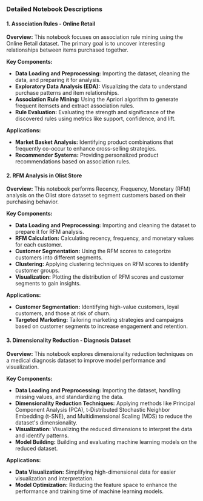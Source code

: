 
### Detailed Notebook Descriptions

#### 1. Association Rules - Online Retail

**Overview:**
This notebook focuses on association rule mining using the Online Retail dataset. The primary goal is to uncover interesting relationships between items purchased together.

**Key Components:**
- **Data Loading and Preprocessing:** Importing the dataset, cleaning the data, and preparing it for analysis.
- **Exploratory Data Analysis (EDA):** Visualizing the data to understand purchase patterns and item relationships.
- **Association Rule Mining:** Using the Apriori algorithm to generate frequent itemsets and extract association rules.
- **Rule Evaluation:** Evaluating the strength and significance of the discovered rules using metrics like support, confidence, and lift.

**Applications:**
- **Market Basket Analysis:** Identifying product combinations that frequently co-occur to enhance cross-selling strategies.
- **Recommender Systems:** Providing personalized product recommendations based on association rules.

#### 2. RFM Analysis in Olist Store

**Overview:**
This notebook performs Recency, Frequency, Monetary (RFM) analysis on the Olist store dataset to segment customers based on their purchasing behavior.

**Key Components:**
- **Data Loading and Preprocessing:** Importing and cleaning the dataset to prepare it for RFM analysis.
- **RFM Calculation:** Calculating recency, frequency, and monetary values for each customer.
- **Customer Segmentation:** Using the RFM scores to categorize customers into different segments.
- **Clustering:** Applying clustering techniques on RFM scores to identify customer groups.
- **Visualization:** Plotting the distribution of RFM scores and customer segments to gain insights.

**Applications:**
- **Customer Segmentation:** Identifying high-value customers, loyal customers, and those at risk of churn.
- **Targeted Marketing:** Tailoring marketing strategies and campaigns based on customer segments to increase engagement and retention.

#### 3. Dimensionality Reduction - Diagnosis Dataset

**Overview:**
This notebook explores dimensionality reduction techniques on a medical diagnosis dataset to improve model performance and visualization.

**Key Components:**
- **Data Loading and Preprocessing:** Importing the dataset, handling missing values, and standardizing the data.
- **Dimensionality Reduction Techniques:** Applying methods like Principal Component Analysis (PCA), t-Distributed Stochastic Neighbor Embedding (t-SNE), and Multidimensional Scaling (MDS) to reduce the dataset's dimensionality.
- **Visualization:** Visualizing the reduced dimensions to interpret the data and identify patterns.
- **Model Building:** Building and evaluating machine learning models on the reduced dataset.

**Applications:**
- **Data Visualization:** Simplifying high-dimensional data for easier visualization and interpretation.
- **Model Optimization:** Reducing the feature space to enhance the performance and training time of machine learning models.

